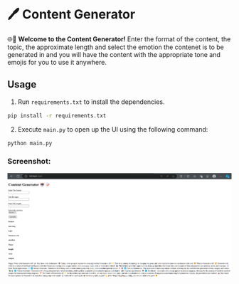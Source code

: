 # 🖊️ Content Generator

🌐💬 **Welcome to the Content Generator!** 
Enter the format of the content, the topic, the approximate length and select the emotion the contenet is to be generated in and you will have the content with the appropriate tone and emojis for you to use it anywhere.


## Usage
1. Run `requirements.txt` to install the dependencies.

```bash
pip install -r requirements.txt
```
2. Execute `main.py` to open up the UI using the following command:

```bash
python main.py
```
### Screenshot:
![App Screenshot](https://github.com/Satyajeet-code/Generative-AI/blob/main/Content%20Generator/Screenshot%202024-07-23%20153415.png)

